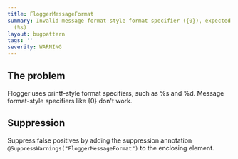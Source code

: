 ```yaml
---
title: FloggerMessageFormat
summary: Invalid message format-style format specifier ({0}), expected printf-style
  (%s)
layout: bugpattern
tags: ''
severity: WARNING
---
```


<!--
*** AUTO-GENERATED, DO NOT MODIFY ***
To make changes, edit the @BugPattern annotation or the explanation in docs/bugpattern.
-->


## The problem
Flogger uses printf-style format specifiers, such as %s and %d. Message format-style specifiers like {0} don't work.

## Suppression
Suppress false positives by adding the suppression annotation `@SuppressWarnings("FloggerMessageFormat")` to the enclosing element.
